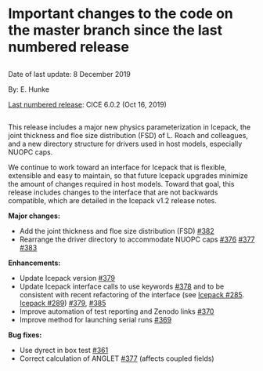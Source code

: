 # Important changes to the code on the master branch since the last numbered release
 
## 

Date of last update:  8 December 2019

By:  E. Hunke

[Last numbered release](https://github.com/CICE-Consortium/CICE/releases): CICE 6.0.2 (Oct 16, 2019)

## 

This release includes a major new physics parameterization in Icepack, the joint thickness and floe size distribution (FSD) of L. Roach and colleagues, and a new directory structure for drivers used in host models, especially NUOPC caps.   

We continue to work toward an interface for Icepack that is flexible, extensible and easy to maintain, so that future Icepack upgrades minimize the amount of changes required in host models.  Toward that goal, this release includes changes to the interface that are not backwards compatible, which are detailed in the Icepack v1.2 release notes.

**Major changes:**

* Add the joint thickness and floe size distribution (FSD) [#382](https://github.com/CICE-Consortium/CICE/pull/382) 
* Rearrange the driver directory to accommodate NUOPC caps [#376](https://github.com/CICE-Consortium/CICE/pull/376) [#377](https://github.com/CICE-Consortium/CICE/pull/377) [#383](https://github.com/CICE-Consortium/CICE/pull/383)

**Enhancements:**

* Update Icepack version [#379](https://github.com/CICE-Consortium/CICE/pull/379)
* Update Icepack interface calls to use keywords [#378](https://github.com/CICE-Consortium/CICE/pull/378)
and to be consistent with recent refactoring of the interface (see [Icepack #285](https://github.com/CICE-Consortium/Icepack/pull/285). [Icepack #289](https://github.com/CICE-Consortium/Icepack/pull/289)) [#379](https://github.com/CICE-Consortium/CICE/pull/379), [#385](https://github.com/CICE-Consortium/CICE/pull/385)
* Improve automation of test reporting and Zenodo links [#370](https://github.com/CICE-Consortium/CICE/pull/370)
* Improve method for launching serial runs [#369](https://github.com/CICE-Consortium/CICE/pull/369)

**Bug fixes:**

* Use dyrect in box test [#361](https://github.com/CICE-Consortium/CICE/pull/361)
* Correct calculation of ANGLET [#377](https://github.com/CICE-Consortium/CICE/pull/377) (affects coupled fields)